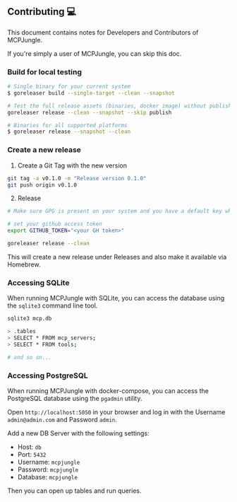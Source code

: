 ## Contributing 💻

This document contains notes for Developers and Contributors of MCPJungle.

If you're simply a user of MCPJungle, you can skip this doc.

### Build for local testing
```bash
# Single binary for your current system
$ goreleaser build --single-target --clean --snapshot

# Test the full release assets (binaries, docker image) without publishing
goreleaser release --clean --snapshot --skip publish

# Binaries for all supported platforms
$ goreleaser release --snapshot --clean
```

### Create a new release
1. Create a Git Tag with the new version

```bash
git tag -a v0.1.0 -m "Release version 0.1.0"
git push origin v0.1.0
```

2. Release
```bash
# Make sure GPG is present on your system and you have a default key which is added to Github.

# set your github access token
export GITHUB_TOKEN="<your GH token>"

goreleaser release --clean
```

This will create a new release under Releases and also make it available via Homebrew.


### Accessing SQLite
When running MCPJungle with SQLite, you can access the database using the `sqlite3` command line tool.

```bash
sqlite3 mcp.db

> .tables
> SELECT * FROM mcp_servers;
> SELECT * FROM tools;

# and so on...
```

### Accessing PostgreSQL
When running MCPJungle with docker-compose, you can access the PostgreSQL database using the `pgadmin` utility.

Open `http://localhost:5050` in your browser and log in with the Username `admin@admin.com` and Password `admin`.

Add a new DB Server with the following settings:
- Host: `db`
- Port: `5432`
- Username: `mcpjungle`
- Password: `mcpjungle`
- Database: `mcpjungle`

Then you can open up tables and run queries.